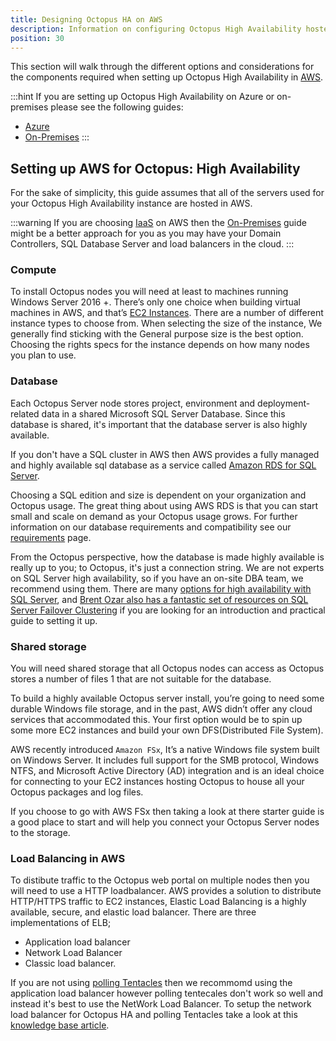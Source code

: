 ```yaml
---
title: Designing Octopus HA on AWS
description: Information on configuring Octopus High Availability hosted in AWS.
position: 30
---
```


This section will walk through the different options and considerations for the components required when setting up Octopus High Availability in [AWS](https://aws.amazon.com/).

:::hint
If you are setting up Octopus High Availability on Azure or on-premises please see the following guides:
- [Azure](/docs/administration/high-availability/design/octopus-for-high-availability-on-azure.md)
- [On-Premises](/docs/administration/high-availability/design/octopus-for-high-availability-on-premises.md)
:::

## Setting up AWS for Octopus: High Availability 

For the sake of simplicity, this guide assumes that all of the servers used for your Octopus High Availability instance are hosted in AWS.

:::warning
If you are choosing [IaaS](https://en.wikipedia.org/wiki/Infrastructure_as_a_service) on AWS then the [On-Premises](/docs/administration/high-availability/design/octopus-for-high-availability-on-premises.md) guide might be a better approach for you as you may have your Domain Controllers, SQL Database Server and load balancers in the cloud.
:::

### Compute

To install Octopus nodes you will need at least to machines running Windows Server 2016 +. There’s only one choice when building virtual machines in AWS, and that’s [EC2 Instances](https://aws.amazon.com/ec2/instance-types/). There are a number of different instance types to choose from. When selecting the size of the instance, We generally find sticking with the General purpose size is the best option. Choosing the rights specs for the instance depends on how many nodes you plan to use.

### Database

Each Octopus Server node stores project, environment and deployment-related data in a shared Microsoft SQL Server Database. Since this database is shared, it's important that the database server is also highly available. 

If you don't have a SQL cluster in AWS then AWS provides a fully managed and highly available sql database as a service called [Amazon RDS for SQL Server](https://aws.amazon.com/rds/sqlserver/).

Choosing a SQL edition and size is dependent on your organization and Octopus usage. The great thing about using AWS RDS is that you can start small and scale on demand as your Octopus usage grows. For further information on our database requirements and compatibility see our [requirements](/docs/installation/requirements.md#sql-server-database) page.

From the Octopus perspective, how the database is made highly available is really up to you; to Octopus, it's just a connection string. We are not experts on SQL Server high availability, so if you have an on-site DBA team, we recommend using them. There are many [options for high availability with SQL Server](https://msdn.microsoft.com/en-us/library/ms190202.aspx), and [Brent Ozar also has a fantastic set of resources on SQL Server Failover Clustering](http://www.brentozar.com/sql/sql-server-failover-cluster/) if you are looking for an introduction and practical guide to setting it up.

### Shared storage

You will need shared storage that all Octopus nodes can access as Octopus stores a number of files 1 that are not suitable for the database.

To build a highly available Octopus server install, you’re going to need some durable Windows file storage, and in the past, AWS didn’t offer any cloud services that accommodated this. Your first option would be to spin up some more EC2 instances and build your own DFS(Distributed File System).

AWS recently introduced `Amazon FSx`, It’s a native Windows file system built on Windows Server. It includes full support for the SMB protocol, Windows NTFS, and Microsoft Active Directory (AD) integration and is an ideal choice for connecting to your EC2 instances hosting Octopus to house all your Octopus packages and log files.

If you choose to go with AWS FSx then taking a look at there starter guide is a good place to start and will help you connect your Octopus Server nodes to the storage.


### Load Balancing in AWS

To distibute traffic to the Octopus web portal on multiple nodes then you will need to use a HTTP loadbalancer. AWS provides a solution to distribute HTTP/HTTPS traffic to EC2 instances, Elastic Load Balancing is a highly available, secure, and elastic load balancer. There are three implementations of ELB;

* Application load balancer
* Network Load Balancer
* Classic load balancer.

If you are not using [polling Tentacles](/docs/infrastructure/deployment-targets/windows-targets/tentacle-communication.md#polling-tentacles) then we recommomd using the application load balancer however polling tentecales don't work so well and instead it's best to use the NetWork Load Balancer. To setup the network load balancer for Octopus HA and polling Tentacles take a look at this [knowledge base article](https://help.octopus.com/t/how-can-i-configure-my-polling-tentacles-to-hit-my-octopus-deploy-high-availability-instance-to-sitting-behind-an-aws-load-balancer/24890). 